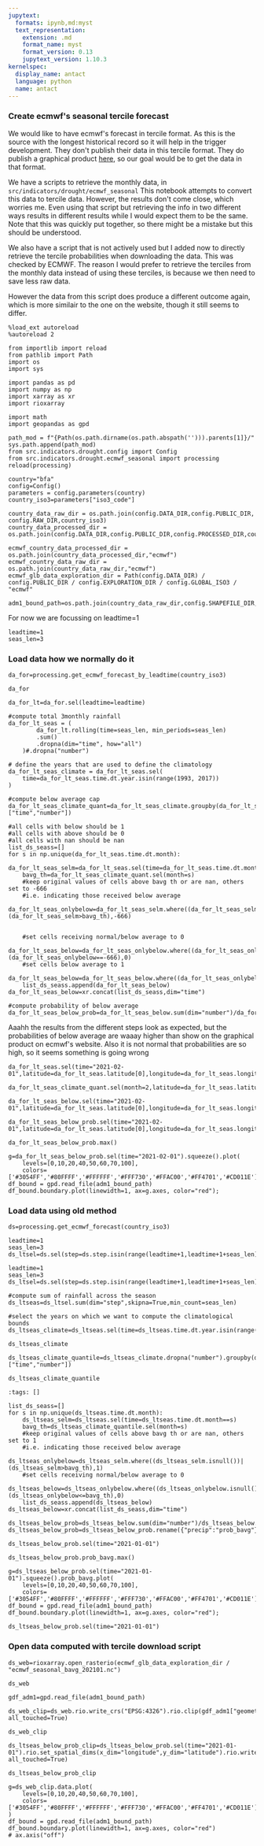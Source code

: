 ```yaml
---
jupytext:
  formats: ipynb,md:myst
  text_representation:
    extension: .md
    format_name: myst
    format_version: 0.13
    jupytext_version: 1.10.3
kernelspec:
  display_name: antact
  language: python
  name: antact
---
```


### Create ecmwf's seasonal tercile forecast
We would like to have ecmwf's forecast in tercile format. As this is the source with the longest historical record so it will help in the trigger development. 
They don't publish their data in this tercile format. 
They do publish a graphical product [here](https://apps.ecmwf.int/webapps/opencharts/products/seasonal_system5_standard_rain?area=AFRI&base_time=202012010000&stats=terc-1&valid_time=202101010000), so our goal would be to get the data in that format. 

We have a scripts to retrieve the monthly data, in `src/indicators/drought/ecmwf_seasonal` 
This notebook attempts to convert this data to tercile data. However, the results don't come close, which worries me. 
Even using that script but retrieving the info in two different ways results in different results while I would expect them to be the same. Note that this was quickly put together, so there might be a mistake but this should be understood. 

We also have a script that is not actively used but I added now to directly retrieve the tercile probabilities when downloading the data. This was checked by ECMWF. 
The reason I would prefer to retrieve the terciles from the monthly data instead of using these terciles, is because we then need to save less raw data. 

However the data from this script does produce a different outcome again, which is more similair to the one on the website, though it still seems to differ. 

```{code-cell} ipython3
%load_ext autoreload
%autoreload 2
```

```{code-cell} ipython3
from importlib import reload
from pathlib import Path
import os
import sys

import pandas as pd
import numpy as np
import xarray as xr
import rioxarray

import math
import geopandas as gpd

path_mod = f"{Path(os.path.dirname(os.path.abspath(''))).parents[1]}/"
sys.path.append(path_mod)
from src.indicators.drought.config import Config
from src.indicators.drought.ecmwf_seasonal import processing
reload(processing)
```

```{code-cell} ipython3
country="bfa"
config=Config()
parameters = config.parameters(country)
country_iso3=parameters["iso3_code"]

country_data_raw_dir = os.path.join(config.DATA_DIR,config.PUBLIC_DIR, config.RAW_DIR,country_iso3)
country_data_processed_dir = os.path.join(config.DATA_DIR,config.PUBLIC_DIR,config.PROCESSED_DIR,country_iso3)

ecmwf_country_data_processed_dir = os.path.join(country_data_processed_dir,"ecmwf")
ecmwf_country_data_raw_dir = os.path.join(country_data_raw_dir,"ecmwf")
ecmwf_glb_data_exploration_dir = Path(config.DATA_DIR) / config.PUBLIC_DIR / config.EXPLORATION_DIR / config.GLOBAL_ISO3 / "ecmwf"

adm1_bound_path=os.path.join(country_data_raw_dir,config.SHAPEFILE_DIR,parameters["path_admin1_shp"])
```

For now we are focussing on leadtime=1

```{code-cell} ipython3
leadtime=1
seas_len=3
```

### Load data how we normally do it

```{code-cell} ipython3
da_for=processing.get_ecmwf_forecast_by_leadtime(country_iso3)
```

```{code-cell} ipython3
da_for
```

```{code-cell} ipython3
da_for_lt=da_for.sel(leadtime=leadtime)
```

```{code-cell} ipython3
#compute total 3monthly rainfall
da_for_lt_seas = (
        da_for_lt.rolling(time=seas_len, min_periods=seas_len)
        .sum()
        .dropna(dim="time", how="all")
    )#.dropna("number")
```

```{code-cell} ipython3
# define the years that are used to define the climatology
da_for_lt_seas_climate = da_for_lt_seas.sel(
    time=da_for_lt_seas.time.dt.year.isin(range(1993, 2017))
)
```

```{code-cell} ipython3
#compute below average cap
da_for_lt_seas_climate_quant=da_for_lt_seas_climate.groupby(da_for_lt_seas_climate.time.dt.month).quantile(0.33,skipna=True,dim=["time","number"])
```

```{code-cell} ipython3
#all cells with below should be 1
#all cells with above should be 0
#all cells with nan should be nan
list_ds_seass=[]
for s in np.unique(da_for_lt_seas.time.dt.month):
    da_for_lt_seas_selm=da_for_lt_seas.sel(time=da_for_lt_seas.time.dt.month==s)
    bavg_th=da_for_lt_seas_climate_quant.sel(month=s)
    #keep original values of cells above bavg th or are nan, others set to -666
    #i.e. indicating those received below average
    da_for_lt_seas_onlybelow=da_for_lt_seas_selm.where((da_for_lt_seas_selm.isnull())|(da_for_lt_seas_selm>bavg_th),-666)
                                                      
    
    #set cells receiving normal/below average to 0
    da_for_lt_seas_below=da_for_lt_seas_onlybelow.where((da_for_lt_seas_onlybelow.isnull())|(da_for_lt_seas_onlybelow==-666),0)
    #set cells below average to 1
    da_for_lt_seas_below=da_for_lt_seas_below.where((da_for_lt_seas_onlybelow!=-666),1)
    list_ds_seass.append(da_for_lt_seas_below)
da_for_lt_seas_below=xr.concat(list_ds_seass,dim="time")
```

```{code-cell} ipython3
#compute probability of below average
da_for_lt_seas_below_prob=da_for_lt_seas_below.sum(dim="number")/da_for_lt_seas_below.count(dim="number")*100
```

Aaahh the results from the different steps look as expected, but the probabilities of below average are waaay higher than show on the graphical product on ecmwf's website. 
Also it is not normal that probabilities are so high, so it seems something is going wrong

```{code-cell} ipython3
da_for_lt_seas.sel(time="2021-02-01",latitude=da_for_lt_seas.latitude[0],longitude=da_for_lt_seas.longitude[0])
```

```{code-cell} ipython3
da_for_lt_seas_climate_quant.sel(month=2,latitude=da_for_lt_seas.latitude[0],longitude=da_for_lt_seas.longitude[0])
```

```{code-cell} ipython3
da_for_lt_seas_below.sel(time="2021-02-01",latitude=da_for_lt_seas.latitude[0],longitude=da_for_lt_seas.longitude[0])
```

```{code-cell} ipython3
da_for_lt_seas_below_prob.sel(time="2021-02-01",latitude=da_for_lt_seas.latitude[0],longitude=da_for_lt_seas.longitude[0])
```

```{code-cell} ipython3
da_for_lt_seas_below_prob.max()
```

```{code-cell} ipython3
g=da_for_lt_seas_below_prob.sel(time="2021-02-01").squeeze().plot(
    levels=[0,10,20,40,50,60,70,100],
    colors=['#3054FF','#80FFFF','#FFFFFF','#FFF730','#FFAC00','#FF4701','#CD011E'])
df_bound = gpd.read_file(adm1_bound_path)
df_bound.boundary.plot(linewidth=1, ax=g.axes, color="red");
```

### Load data using old method

```{code-cell} ipython3
ds=processing.get_ecmwf_forecast(country_iso3)
```

```{code-cell} ipython3
leadtime=1
seas_len=3
ds_ltsel=ds.sel(step=ds.step.isin(range(leadtime+1,leadtime+1+seas_len)))
```

```{code-cell} ipython3
leadtime=1
seas_len=3
ds_ltsel=ds.sel(step=ds.step.isin(range(leadtime+1,leadtime+1+seas_len)))
```

```{code-cell} ipython3
#compute sum of rainfall across the season
ds_ltseas=ds_ltsel.sum(dim="step",skipna=True,min_count=seas_len)
```

```{code-cell} ipython3
#select the years on which we want to compute the climatological bounds
ds_ltseas_climate=ds_ltseas.sel(time=ds_ltseas.time.dt.year.isin(range(1993,2017))).dropna("number")
```

```{code-cell} ipython3
ds_ltseas_climate
```

```{code-cell} ipython3
ds_ltseas_climate_quantile=ds_ltseas_climate.dropna("number").groupby(ds_ltseas_climate.time.dt.month).quantile(0.33,skipna=True,dim=["time","number"])
```

```{code-cell} ipython3
ds_ltseas_climate_quantile
```

```{code-cell} ipython3
:tags: []

list_ds_seass=[]
for s in np.unique(ds_ltseas.time.dt.month):
    ds_ltseas_selm=ds_ltseas.sel(time=ds_ltseas.time.dt.month==s)
    bavg_th=ds_ltseas_climate_quantile.sel(month=s)
    #keep original values of cells above bavg th or are nan, others set to 1
    #i.e. indicating those received below average
    ds_ltseas_onlybelow=ds_ltseas_selm.where((ds_ltseas_selm.isnull())|(ds_ltseas_selm>bavg_th),1)
    #set cells receiving normal/below average to 0
    ds_ltseas_below=ds_ltseas_onlybelow.where((ds_ltseas_onlybelow.isnull())|(ds_ltseas_onlybelow<=bavg_th),0)
    list_ds_seass.append(ds_ltseas_below)
ds_ltseas_below=xr.concat(list_ds_seass,dim="time")
```

```{code-cell} ipython3
ds_ltseas_below_prob=ds_ltseas_below.sum(dim="number")/ds_ltseas_below.count(dim="number")*100
ds_ltseas_below_prob=ds_ltseas_below_prob.rename({"precip":"prob_bavg"})
```

```{code-cell} ipython3
ds_ltseas_below_prob.sel(time="2021-01-01")
```

```{code-cell} ipython3
ds_ltseas_below_prob.prob_bavg.max()
```

```{code-cell} ipython3
g=ds_ltseas_below_prob.sel(time="2021-01-01").squeeze().prob_bavg.plot(
    levels=[0,10,20,40,50,60,70,100],
    colors=['#3054FF','#80FFFF','#FFFFFF','#FFF730','#FFAC00','#FF4701','#CD011E'])
df_bound = gpd.read_file(adm1_bound_path)
df_bound.boundary.plot(linewidth=1, ax=g.axes, color="red");
```

```{code-cell} ipython3
ds_ltseas_below_prob.sel(time="2021-01-01")
```

### Open data computed with tercile download script

```{code-cell} ipython3
ds_web=rioxarray.open_rasterio(ecmwf_glb_data_exploration_dir / "ecmwf_seasonal_bavg_202101.nc")
```

```{code-cell} ipython3
ds_web
```

```{code-cell} ipython3
gdf_adm1=gpd.read_file(adm1_bound_path)
```

```{code-cell} ipython3
ds_web_clip=ds_web.rio.write_crs("EPSG:4326").rio.clip(gdf_adm1["geometry"], all_touched=True)
```

```{code-cell} ipython3
ds_web_clip
```

```{code-cell} ipython3
ds_ltseas_below_prob_clip=ds_ltseas_below_prob.sel(time="2021-01-01").rio.set_spatial_dims(x_dim="longitude",y_dim="latitude").rio.write_crs("EPSG:4326").rio.clip(gdf_adm1["geometry"], all_touched=True)
```

```{code-cell} ipython3
ds_ltseas_below_prob_clip
```

```{code-cell} ipython3
g=ds_web_clip.data.plot( 
    levels=[0,10,20,40,50,60,70,100],
    colors=['#3054FF','#80FFFF','#FFFFFF','#FFF730','#FFAC00','#FF4701','#CD011E']
)
df_bound = gpd.read_file(adm1_bound_path)
df_bound.boundary.plot(linewidth=1, ax=g.axes, color="red")
# ax.axis("off")
```

```{code-cell} ipython3

```
